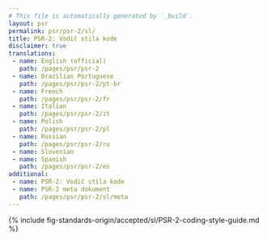 ```yaml
---
# This file is automatically generated by `_build`.
layout: psr
permalink: psr/psr-2/sl/
title: PSR-2: Vodič stila kode
disclaimer: true
translations:
 - name: English (official)
   path: /pages/psr/psr-2
 - name: Brazilian Portuguese
   path: /pages/psr/psr-2/pt-br
 - name: French
   path: /pages/psr/psr-2/fr
 - name: Italian
   path: /pages/psr/psr-2/it
 - name: Polish
   path: /pages/psr/psr-2/pl
 - name: Russian
   path: /pages/psr/psr-2/ru
 - name: Slovenian
 - name: Spanish
   path: /pages/psr/psr-2/es
additional:
 - name: PSR-2: Vodič stila kode
 - name: PSR-2 meta dokument
   path: /pages/psr/psr-2/sl/meta
---
```


{% include fig-standards-origin/accepted/sl/PSR-2-coding-style-guide.md %}